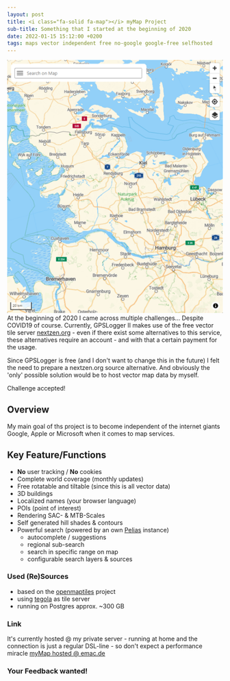 ```yaml
---
layout: post
title: <i class="fa-solid fa-map"></i> myMap Project
sub-title: Something that I started at the beginning of 2020
date: 2022-01-15 15:12:00 +0200
tags: maps vector independent free no-google google-free selfhosted
---
```

<span class="shot">![2022_01-mymap](/assets/img/posts/2022_01-mymap.png)</span>
At the beginning of 2020 I came across multiple challenges... Despite COVID19 of course. Currently, GPSLogger II makes
use of the free vector tile server [nextzen.org](https://www.nextzen.org/) - even if there exist some alternatives to
this service, these alternatives require an account - and with that a certain payment for the usage.

Since GPSLogger is free (and I don't want to change this in the future) I felt the need to prepare a nextzen.org
source alternative. And obviously the 'only' possible solution would be to host vector map data by myself.

Challenge accepted!<!--more-->

## Overview
My main goal of ths project is to become independent of the internet giants Google, Apple or Microsoft when it comes to
map services.

## Key Feature/Functions
- **No** user tracking / **No** cookies
- Complete world coverage (monthly updates)
- Free rotatable and tiltable (since this is all vector data)
- 3D buildings
- Localized names (your browser language)
- POIs (point of interest)
- Rendering SAC- & MTB-Scales
- Self generated hill shades & contours
- Powerful search (powered by an own [Pelias](https://github.com/pelias/pelias) instance)
    - autocomplete / suggestions
    - regional sub-search
    - search in specific range on map
    - configurable search layers & sources
     
### Used (Re)Sources    
- based on the [openmaptiles](https://github.com/openmaptiles/openmaptiles) project
- using [tegola](https://tegola.io/) as tile server
- running on Postgres approx. ~300 GB

### Link
It's currently hosted @ my private server - running at home and the connection is just a regular DSL-line - so don't
expect a performance miracle [myMap hosted @ emac.de](https://maps.emac.de/) 

### Your Feedback wanted!